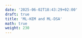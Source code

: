 ```yaml
---
date: '2025-06-02T18:43:29+02:00'
draft: true
title: 'ML-KEM and ML-DSA'
math: true
weight: 230
---
```


